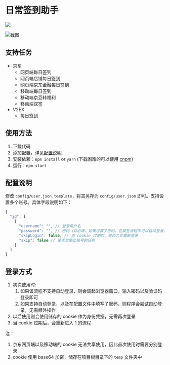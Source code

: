 # 日常签到助手

![](https://img.shields.io/badge/node-%3E%3D8-brightgreen.svg)

![截图](https://user-images.githubusercontent.com/5960988/47428265-50dd2700-d7c5-11e8-9847-0e7caae5108d.jpg)


## 支持任务

* 京东
    * 网页端每日签到
    * 网页端店铺每日签到
    * 网页端京东金融每日签到
    * 移动端每日签到
    * 移动端京豆转福利
    * 移动端双签
* V2EX
    * 每日签到

## 使用方法

1. 下载代码
2. 添加配置，详见[配置说明](https://github.com/wxsms/daily-signer#配置说明)
3. 安装依赖：`npm install` or `yarn` (下载困难的可以使用 [cnpm](https://npm.taobao.org/))
4. 运行：`npm start`

## 配置说明

修改 `config/user.json.template`，将其另存为 `config/user.json` 即可。支持设置多个账号。具体字段说明如下：

```js
{
  "jd": [
    {
      "username": "", // 登录用户名
      "password": "", // 密码（非必填，如果设置了密码，在某些流程中可以自动登录）
      "skipLogin": false, // 当 cookie 过期时，是否允许重新登录
      "skip": false // 是否忽略此账号的任务
    }
  ]
}
```

## 登录方式

1. 初次使用时:
   1. 如果该流程不支持自动登录，则会调起浏览器窗口，输入密码以及验证码登录即可
   2. 如果支持自动登录，以及在配置文件中填写了密码，则程序会尝试自动登录，无需额外操作
2. 以后使用则会使用储存的 cookie 作为身份凭据，无需再次登录
3. 当 cookie 过期后，会重新进入 1 的流程

注：

1. 京东网页端以及移动端的 cookie 无法共享使用，因此首次使用时需要分别登录
2. cookie 使用 base64 加密，储存在项目根目录下的 `temp` 文件夹中
